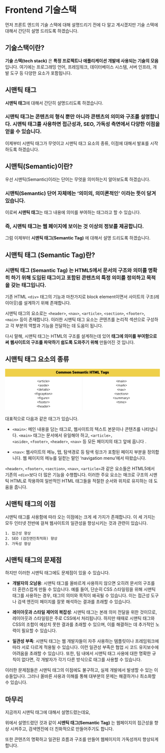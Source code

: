 # Frontend 기술스택

먼저 프론트 엔드의 기술 스택에 대해 설명드리기 전에 다 알고 계시겠지만 기술 스택에 대해서 간단히 설명 드리도록 하겠습니다.

## 기술스택이란?

**기술 스택(tech stack)** 은 **특정 프로젝트나 애플리케이션 개발에 사용되는 기술의 모음**입니다. 여기에는 프로그래밍 언어, 프레임워크, 데이터베이스 시스템, 서버 인프라, 개발 도구 등 다양한 요소가 포함됩니다.

## 시맨틱 태그

**시맨틱 태그**에 대해서 간단히 설명드리도록 하겠습니다.

### **시맨틱 태그**는 콘텐츠의 형식 뿐만 아니라 콘텐츠의 의미와 구조를 설명합니다. 시맨틱 태그를 사용하면 접근성과, SEO, 가독성 측면에서 다양한 이점을 얻을 수 있습니다.

이제부터 시맨틱 태그가 무엇이고 시맨틱 태그 요소의 종류, 이점에 대해서 발표를 시작하도록 하겠습니다.

## 시맨틱(Semantic)이란?

우선 시맨틱(Semantic)이라는 단어는 무엇을 의미하는지 알아보도록 하겠습니다.

### **시맨틱(Semantic)** 단어 자체에는 **‘의미의, 의미론적인’** 이라는 뜻이 담겨있습니다.

이로써 **시맨틱 태그**는 태그 내용에 의미를 부여하는 태그라고 할 수 있습니다.

### 즉, 시맨틱 태그는 웹 페이지에 보이는 것 이상의 정보를 제공합니다.

그럼 이제부터 **시맨틱 태그(Semantic Tag)** 에 대해서 설명 드리도록 하겠습니다.

## 시맨틱 태그 (Semantic Tag)란?

### **시맨틱 태그 (Semantic Tag)** 는 HTML5에서 문서의 구조와 의미를 명확히 하기 위해 도입된 태그이고 포함된 콘텐츠의 특정 의미를 정의하고 목적을 갖는 태그입니다.

기존 HTML `<div>` 태그의 기능과 마찬가지로 block element이면서 사이트의 구조(레이아웃)를 설계하기 위해 존재합니다.

시맨틱 태그의 요소로는 `<header>`, `<nav>`, `<article>`, `<section>`, `<footer>`, `<main>` 등이 존재합니다. 이러한 시맨틱 태그 요소는 콘텐츠를 논리적 섹션으로 구성하고 각 부분의 역할과 기능을 전달하는 데 도움이 됩니다.

다시 말해, 시맨틱 태그는 HTML의 구조를 설계하는데 있어 **태그에 의미를 부여함으로써 웹사이트의 구조를 파악하기 쉽도록 도와주기 위해** 만들어진 것 입니다.

## 시맨틱 태그 요소의 종류

![alt text](image.png)

대표적으로 다음과 같은 태그가 있습니다.

- `<main>`: 메인 내용을 담는 태그로, 웹사이트의 텍스트 본문이나 콘텐츠를 나타냅니다. `<main>` 태그는 문서에서 유일해야 하고, `<article>, <aside>`, `<footer>`, `<header>`, `<nav>` 등 모든 페이지의 태그 앞에 옵니다 .

- `<nav>`: 웹사이트의 메뉴, 탭, 탐색경로 등 탐색 링크가 포함된 페이지 부분을 정의합니다. 웹 페이지의 메뉴를 일컫는 말인 ‘navigation menu’에서 따왔습니다.

`<header>`, `<footer>`, `<section>`, `<nav>`, `<article>`과 같은 요소들은 HTML5에서 기존의 `<div>`보다 더 많은 기능을 수행합니다. 이러한 주요 요소는 매크로 구조의 시맨틱 HTML로 작용하여 일반적인 HTML 태그들을 적절한 순서와 위치로 유지하는 데 도움을 줍니다.

## 시맨틱 태그의 이점

시맨틱 태그를 사용함에 따라 오는 이점에는 크게 세 가지가 존재합니다. 이 세 가지는 모두 인터넷 전반에 걸쳐 웹사이트의 일관성을 향상시키는 것과 관련이 있습니다.

```
1. 접근성 향상
2. SEO (검진엔진최적화) 향상
3. 가독성 향상
```

## 시맨틱 태그의 문제점

하지만 이러한 시맨틱 태그에도 문제점이 있을 수 있습니다.

- **개발자의 오남용**: 시맨틱 태그를 올바르게 사용하지 않으면 오히려 문서의 구조를 더 혼란스럽게 만들 수 있습니다. 예를 들어, 단순히 CSS 스타일링을 위해 시맨틱 태그를 사용하는 경우, 태그의 의미와 목적이 왜곡될 수 있습니다. 이는 접근성 도구나 검색 엔진이 페이지를 잘못 해석하는 결과를 초래할 수 있습니다.

- **레이아웃과 스타일 제어의 복잡성**: 시맨틱 태그는 본래 의미 전달을 위한 것이므로, 레이아웃과 스타일링은 주로 CSS에서 처리됩니다. 하지만 때때로 시맨틱 태그와 CSS의 조합이 예상치 못한 결과를 초래할 수 있으며, 이를 해결하는 데 추가적인 노력이 필요할 수 있습니다.

- **일관성 부족**: 시맨틱 태그는 웹 개발자들이 자주 사용하는 템플릿이나 프레임워크에 따라 서로 다르게 적용될 수 있습니다. 이런 일관성 부족은 협업 시 코드 유지보수에 어려움을 초래할 수 있습니다. 또한, 팀 내에서 시맨틱 태그 사용에 대한 명확한 규칙이 없다면, 각 개발자가 각기 다른 방식으로 태그를 사용할 수 있습니다.

이러한 문제점들은 시맨틱 태그의 이점에도 불구하고, 실제 개발에서 발생할 수 있는 이슈들입니다. 그러나 올바른 사용과 이해를 통해 대부분의 문제는 해결하거나 최소화할 수 있습니다.

## 마무리

지금까지 시맨틱 태그에 대해서 설명드렸는데요,

위에서 설명드렸던 것과 같이
**시맨틱 태그(Semantic Tag)** 는 웹페이지의 접근성을 향상 시켜주고, 검색엔진에 더 친화적으로 만들어주기도 합니다.

또한 콘텐츠의 명확하고 일관된 흐름과 구조를 만들어 웹페이지의 가독성까지 향상되게 합니다.
